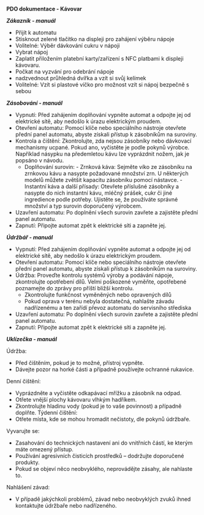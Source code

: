 **PDO dokumentace - Kávovar**

***Zákazník - manuál***
- Přijít k automatu
- Stisknout zelené tlačítko na displeji pro zahájení výběru nápoje
- Volitelné: Výběr dávkování cukru v nápoji
- Vybrat nápoj
- Zaplatit přiložením platební karty/zařízení s NFC platbami k displeji kávovaru.
- Počkat na vyzvání pro odebrání nápoje
- nadzvednout průhledná dvířka a vzít si svůj kelímek
- Volitelné: Vzít si plastové víčko pro možnost vzít si nápoj bezpečně s sebou


***Zásobování - manuál***
- Vypnutí: Před zahájením doplňování vypněte automat a odpojte jej od elektrické sítě, aby nedošlo k úrazu elektrickým proudem.
- Otevření automatu: Pomocí klíče nebo speciálního nástroje otevřete přední panel automatu, abyste získali přístup k zásobníkům na suroviny.
- Kontrola a čištění: Zkontrolujte, zda nejsou zásobníky nebo dávkovací mechanismy ucpané. Pokud ano, vyčistěte je podle pokynů výrobce. Například násypku na předemletou kávu lze vyprázdnit nožem, jak je popsáno v návodu.
    - Doplňování surovin:
          - Zrnková káva: Sejměte víko ze zásobníku na zrnkovou kávu a nasypte požadované množství zrn. U některých modelů můžete zvětšit kapacitu zásobníku pomocí nástavce. 
          - Instantní káva a další přísady: Otevřete příslušné zásobníky a nasypte do nich instantní kávu, mléčný prášek, cukr či jiné ingredience podle potřeby. Ujistěte se, že používáte správné množství a typ surovin doporučený výrobcem.
- Uzavření automatu: Po doplnění všech surovin zavřete a zajistěte přední panel automatu.
- Zapnutí: Připojte automat zpět k elektrické síti a zapněte jej.

***Údržbář - manuál***
- Vypnutí: Před zahájením doplňování vypněte automat a odpojte jej od elektrické sítě, aby nedošlo k úrazu elektrickým proudem.
- Otevření automatu: Pomocí klíče nebo speciálního nástroje otevřete přední panel automatu, abyste získali přístup k zásobníkům na suroviny.
- Údržba: Proveďte kontrolu systémů výroby a podávání nápoje, zkontrolujte opotřebení dílů. Velmi poškozené vyměňte, opotřebené poznamejte do zprávy pro příští bližší kontrolu.
  - Zkontrolujte funkčnost vyměněných nebo opravených dílů
  - Pokud oprava v terénu nebyla dostatečná, nahlašte závadu nadřízenému a ten zařídí převoz automatu do servisního střediska
- Uzavření automatu: Po doplnění všech surovin zavřete a zajistěte přední panel automatu.
- Zapnutí: Připojte automat zpět k elektrické síti a zapněte jej.

***Uklízečka - manuál***

Údržba:

- Před čištěním, pokud je to možné, přístroj vypněte.
- Dávejte pozor na horké části a případně používejte ochranné rukavice.

Denní čištění:
- Vyprázdněte a vyčistěte odkapávací mřížku a zásobník na odpad.
- Otřete vnější plochy kávovaru vlhkým hadříkem.
- Zkontrolujte hladinu vody (pokud je to vaše povinnost) a případně doplňte.
Týdenní čištění:
- Otřete místa, kde se mohou hromadit nečistoty, dle pokynů údržbaře.

Vyvarujte se:
- Zasahování do technických nastavení ani do vnitřních částí, ke kterým máte omezený přístup.
- Používání agresivních čisticích prostředků – dodržujte doporučené produkty.
- Pokud se objeví něco neobvyklého, neprovádějte zásahy, ale nahlaste to.

Nahlášení závad:

- V případě jakýchkoli problémů, závad nebo neobvyklých zvuků ihned kontaktujte údržbaře nebo nadřízeného.

